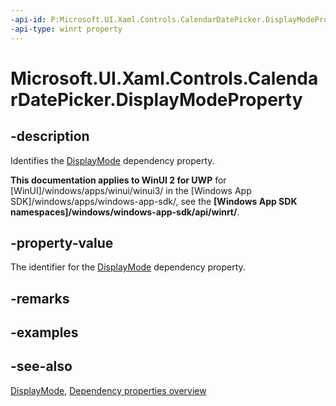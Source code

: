 ```yaml
---
-api-id: P:Microsoft.UI.Xaml.Controls.CalendarDatePicker.DisplayModeProperty
-api-type: winrt property
---
```


<!-- Property syntax
public Windows.UI.Xaml.DependencyProperty DisplayModeProperty { get; }
-->

# Microsoft.UI.Xaml.Controls.CalendarDatePicker.DisplayModeProperty

## -description
Identifies the [DisplayMode](calendardatepicker_displaymode.md) dependency property.

**This documentation applies to WinUI 2 for UWP** for [WinUI]/windows/apps/winui/winui3/ in the [Windows App SDK]/windows/apps/windows-app-sdk/, see the **[Windows App SDK namespaces]/windows/windows-app-sdk/api/winrt/**.

## -property-value
The identifier for the [DisplayMode](calendardatepicker_displaymode.md) dependency property.

## -remarks

## -examples

## -see-also
[DisplayMode](calendardatepicker_displaymode.md), [Dependency properties overview](/windows/uwp/xaml-platform/dependency-properties-overview)
